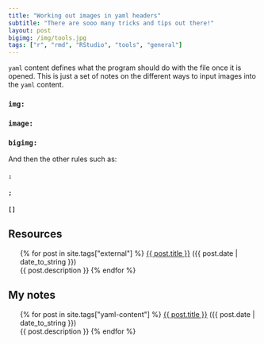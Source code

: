 ```yaml
---
title: "Working out images in yaml headers"
subtitle: "There are sooo many tricks and tips out there!"
layout: post
bigimg: /img/tools.jpg
tags: ["r", "rmd", "RStudio", "tools", "general"]
---
```


`yaml` content defines what the program should do with the file once it is opened. This is just a set of notes on the different ways to input images into the `yaml` content.

### `img:`

### `image:`

### `bigimg:`

And then the other rules such as:

#### `:`

#### `;`

#### `[]`

## Resources

<div class="post">
<ul>
{% for post in site.tags["external"] %}
  <a href="{{ post.url }}">{{ post.title }}</a> ({{ post.date | date_to_string }})<br>
    {{ post.description }}
{% endfor %}
</ul>
</div>

## My notes

<div class="post">
<ul>
{% for post in site.tags["yaml-content"] %}
  <a href="{{ post.url }}">{{ post.title }}</a> ({{ post.date | date_to_string }})<br>
    {{ post.description }}
{% endfor %}
</ul>
</div>